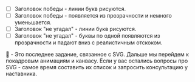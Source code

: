 - [ ] Заголовок победы - линии букв рисуются.
- [ ] Заголовок победы - появляется из прозрачности и немного уменьшается.
- [ ] Заголовок "не угадал" - линии букв рисуются.
- [ ] Заголовок "не угадал" - буквы по одной появляются из прозрачности и падают вниз с реалистичным отскоком.

:large_blue_diamond: - Это последнее задание, связанное с SVG. Дальше мы перейдем к покадровым анимациям и канвасу. Если у вас остались вопросы про SVG - самое время составить их список и запросить консультацию у наставника.

